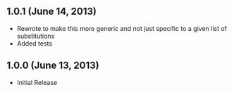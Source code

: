 ## 1.0.1 (June 14, 2013)
- Rewrote to make this more generic and not just specific to a given list of substitutions
- Added tests

## 1.0.0 (June 13, 2013)
- Initial Release
